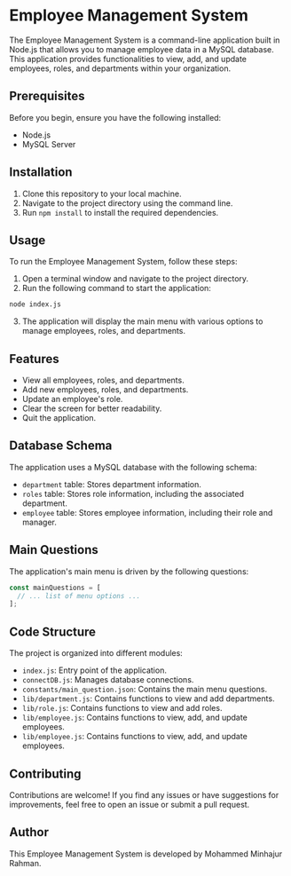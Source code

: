 # Employee Management System

The Employee Management System is a command-line application built in Node.js that allows you to manage employee data in a MySQL database. This application provides functionalities to view, add, and update employees, roles, and departments within your organization.

## Prerequisites

Before you begin, ensure you have the following installed:

- Node.js
- MySQL Server

## Installation

1. Clone this repository to your local machine.
2. Navigate to the project directory using the command line.
3. Run `npm install` to install the required dependencies.

## Usage

To run the Employee Management System, follow these steps:

1. Open a terminal window and navigate to the project directory.
2. Run the following command to start the application:

```bash
node index.js
```

3. The application will display the main menu with various options to manage employees, roles, and departments.

## Features

- View all employees, roles, and departments.
- Add new employees, roles, and departments.
- Update an employee's role.
- Clear the screen for better readability.
- Quit the application.

## Database Schema

The application uses a MySQL database with the following schema:

- `department` table: Stores department information.
- `roles` table: Stores role information, including the associated department.
- `employee` table: Stores employee information, including their role and manager.

## Main Questions

The application's main menu is driven by the following questions:

```javascript
const mainQuestions = [
  // ... list of menu options ...
];
```

## Code Structure

The project is organized into different modules:

- `index.js`: Entry point of the application.
- `connectDB.js`: Manages database connections.
- `constants/main_question.json`: Contains the main menu questions.
- `lib/department.js`: Contains functions to view and add departments.
- `lib/role.js`: Contains functions to view and add roles.
- `lib/employee.js`: Contains functions to view, add, and update employees.
- `lib/employee.js`: Contains functions to view, add, and update employees.

## Contributing

Contributions are welcome! If you find any issues or have suggestions for improvements, feel free to open an issue or submit a pull request.

## Author

This Employee Management System is developed by Mohammed Minhajur Rahman.
